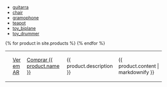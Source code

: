 - [guitarra](/assets/models/fender_stratocaster.usdz)
- [chair](/assets/models/chair_swan.usdz)
- [gramophone](/assets/models/gramophone.usdz)
- [teapot](/assets/models/teapot.usdz)
- [toy_biplane](/assets/models/toy_biplane.usdz)
- [toy_drummer](/assets/models/toy_drummer.usdz)



<table>
  {% for product in site.products %}
  <tr>
    <td>
    <script type="module" src="https://unpkg.com/@google/model-viewer/dist/model-viewer.min.js"></script>
    <model-viewer src="assets/models/{{ product.glb }}" alt="A 3D model of an astronaut" auto-rotate camera-controls></model-viewer>
    </td>
    <td><a href="assets/models/{{ product.usdz }}">Ver em AR</a></td>
    <td><a href="{{ product.link }}">Comprar {{ product.name }}</a></td>
    <td>{{ product.description }}</td>
    <td><p>{{ product.content | markdownify }}</p></td>
  </tr>
  {% endfor %}
</table>
